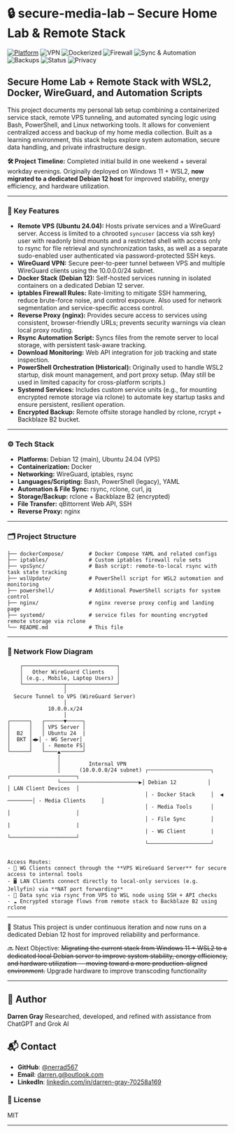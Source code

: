 # 🔒 secure-media-lab – Secure Home Lab & Remote Stack

[![Platform](https://img.shields.io/badge/Platform-Debian%2012-blue?style=for-the-badge&logo=linux)](https://debian.org)
![VPN](https://img.shields.io/badge/VPN-WireGuard-88171A?style=for-the-badge&logo=wireguard&logoColor=white)
![Dockerized](https://img.shields.io/badge/Stack-Docker%20Containers-2496ED?style=for-the-badge&logo=docker&logoColor=white)
![Firewall](https://img.shields.io/badge/Firewall-iptables-informational?style=for-the-badge&logo=gnuprivacyguard)
![Sync & Automation](https://img.shields.io/badge/Automation-Bash%20%7C%20PowerShell-4B275F?style=for-the-badge&logo=gnubash&logoColor=white)
![Backups](https://img.shields.io/badge/Backups-Encrypted%20via%20rclone%20%2B%20B2-critical?style=for-the-badge&logo=veritas)
![Status](https://img.shields.io/badge/Status-Live%20Lab-green?style=for-the-badge&logo=server)
![Privacy](https://img.shields.io/badge/Access-Controlled%20%26%20Private-black?style=for-the-badge&logo=protonvpn)


## Secure Home Lab + Remote Stack with WSL2, Docker, WireGuard, and Automation Scripts

This project documents my personal lab setup combining a containerized service stack, remote VPS tunneling, and automated syncing logic using Bash, PowerShell, and Linux networking tools. It allows for convenient centralized access and backup of my home media collection. Built as a learning environment, this stack helps explore system automation, secure data handling, and private infrastructure design.

**🛠️ Project Timeline:** Completed initial build in one weekend + several workday evenings. Originally deployed on Windows 11 + WSL2, **now migrated to a dedicated Debian 12 host** for improved stability, energy efficiency, and hardware utilization.

---

### 🔐 Key Features

- **Remote VPS (Ubuntu 24.04):** Hosts private services and a WireGuard server. Access is limited to a chrooted `syncuser` (access via ssh key) user with readonly bind mounts and a restricted shell with access only to rsync for file retrieval and synchronization tasks, as well as a separate sudo-enabled user authenticated via password-protected SSH keys.
- **WireGuard VPN:** Secure peer-to-peer tunnel between VPS and multiple WireGuard clients using the 10.0.0.0/24 subnet.
- **Docker Stack (Debian 12):** Self-hosted services running in isolated containers on a dedicated Debian 12 server.
- **iptables Firewall Rules:** Rate-limiting to mitigate SSH hammering, reduce brute-force noise, and control exposure. Also used for network segmentation and service-specific access control.
- **Reverse Proxy (nginx):** Provides secure access to services using consistent, browser-friendly URLs; prevents security warnings via clean local proxy routing.
- **Rsync Automation Script:** Syncs files from the remote server to local storage, with persistent task-aware tracking.
- **Download Monitoring:** Web API integration for job tracking and state inspection.
- **PowerShell Orchestration (Historical):** Originally used to handle WSL2 startup, disk mount management, and port proxy setup. (May still be used in limited capacity for cross-platform scripts.)
- **Systemd Services:** Includes custom service units (e.g., for mounting encrypted remote storage via rclone) to automate key startup tasks and ensure persistent, resilient operation.
- **Encrypted Backup:** Remote offsite storage handled by rclone, rcrypt + Backblaze B2 bucket.


---

### ⚙️ Tech Stack

- **Platforms:** Debian 12 (main), Ubuntu 24.04 (VPS)
- **Containerization:** Docker
- **Networking:** WireGuard, iptables, rsync
- **Languages/Scripting:** Bash, PowerShell (legacy), YAML
- **Automation & File Sync:** rsync, rclone, curl, jq
- **Storage/Backup:** rclone + Backblaze B2 (encrypted)
- **File Transfer:** qBittorrent Web API, SSH
- **Reverse Proxy:** nginx
---

### 🗂️ Project Structure

```
├── dockerCompose/        # Docker Compose YAML and related configs
├── iptables/             # Custom iptables firewall rule sets
├── vpsSync/              # Bash script: remote-to-local rsync with task state tracking
├── wslUpdate/            # PowerShell script for WSL2 automation and monitoring
├── powershell/           # Additional PowerShell scripts for system control
├── nginx/                # nginx reverse proxy config and landing page
├── systemd/              # service files for mounting encrypted remote storage via rclone
└── README.md             # This file
```

---

### 📸 Network Flow Diagram

```text
    ┌──────────────────────────────┐
    │   Other WireGuard Clients    │
    │ (e.g., Mobile, Laptop Users) │
    └─────────────┬────────────────┘
                  │
  Secure Tunnel to VPS (WireGuard Server)
                  │
             10.0.0.x/24
                  │
┌──────┐   ┌──────▼─────┐
│      │   │ VPS Server │
│  B2  │   │ Ubuntu 24  |
│  BKT │◀▶│ - WG Server│                  
│      │   │ - Remote FS│                  
└──────┘   └────▲───────┘                  
                │                                    
                │         Internal VPN              
                │      (10.0.0.0/24 subnet) ┌────────────────────┐            ┌─────────────────────┐
                └─────────────────────────▶│ Debian 12          │             │ LAN Client Devices  │
                                            │ - Docker Stack     │  ◀ ────────│ - Media Clients     │
                                            │ - Media Tools      │             │                     │
                                            │ - File Sync        │             |                     |
                                            | - WG Client        |             └─────────────────────┘
                                            └────────────────────┘              


Access Routes:
- 🔐 WG Clients connect through the **VPS WireGuard Server** for secure access to internal tools
- 🖥️ LAN Clients connect directly to local-only services (e.g. Jellyfin) via **NAT port forwarding**
- 🔁 Data sync via rsync from VPS to WSL node using SSH + API checks
- ☁️ Encrypted storage flows from remote stack to Backblaze B2 using rclone
```

---

📘 Status
This project is under continuous iteration and now runs on a dedicated Debian 12 host for improved reliability and performance.


🔜 Next Objective:
~~Migrating the current stack from Windows 11 + WSL2 to a dedicated local Debian server to improve system stability, energy efficiency, and hardware utilization — moving toward a more production-aligned environment.~~
Upgrade hardware to improve transcoding functionality 


---

## 📝 Author

**Darren Gray**
Researched, developed, and refined with assistance from ChatGPT and Grok AI

## 📬 Contact

- **GitHub**: [@nerrad567](https://github.com/nerrad567)
- **Email**: darren.g@outlook.com
- **LinkedIn**: [linkedin.com/in/darren-gray-70258a169](https://www.linkedin.com/in/darren-gray-70258a169)

### 📄 License

MIT

---
